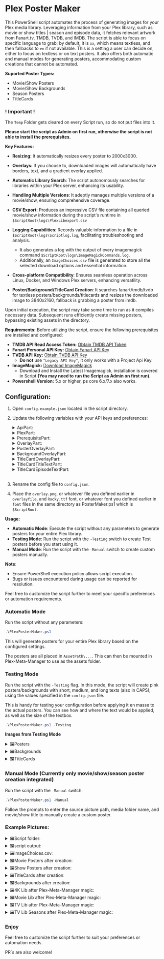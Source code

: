# Plex Poster Maker

This PowerShell script automates the process of generating images for your Plex media library. Leveraging information from your Plex library, such as movie or show titles | season and episode data, it fetches relevant artwork from Fanart.tv, TMDB, TVDB, and IMDB. The script is able to focus on specific language to grab; by default, it is `xx`, which means textless, and then fallbacks to `en` if not available. This is a setting a user can decide on, either to focus on textless or on text posters. It also offers both automatic and manual modes for generating posters, accommodating custom creations that cannot be automated.

**Suported Poster Types:**
- Movie/Show Posters
- Movie/Show Backgrounds
- Season Posters
- TitleCards

### ! Important !
The `Temp` Folder gets cleared on every Script run, so do not put files into it.

**Please start the script as Admin on first run, otherwise the script is not able to install the prerequisites.**


**Key Features:**
- **Resizing**: It automatically resizes every poster to 2000x3000.
- **Overlays**: If you choose to, downloaded images will automatically have borders, text, and a gradient overlay applied.
- **Automatic Library Search**: The script autonomously searches for libraries within your Plex server, enhancing its usability.
- **Handling Multiple Versions**: It adeptly manages multiple versions of a movie/show, ensuring comprehensive coverage.
- **CSV Export**: Produces an impressive CSV file containing all queried movie/show information during the script's runtime in `$ScriptRoot\logs\PlexLibexport.csv`
- **Logging Capabilities**: Records valuable information to a file in `$ScriptRoot\logs\Scriptlog.log`, facilitating troubleshooting and analysis.
    
    - It also generates a log with the output of every imagemagick command `$ScriptRoot\logs\ImageMagickCommands.log`.
    - Additionally, an `ImageChoices.csv` file is generated to store all the selected download options and essential information.
- **Cross-platform Compatibility**: Ensures seamless operation across Linux, Docker, and Windows Plex servers, enhancing versatility.
- **Poster/Background/TitleCard Creation**: It searches fanart/tmdb/tvdb for textless posters/backgrounds/titlecards and resizes the downloaded image to 3840x2160, fallback is grabbing a poster from imdb.

Upon initial execution, the script may take some time to run as it compiles necessary data. Subsequent runs efficiently create missing posters, bypassing existing assets in the directory.

**Requirements:**
Before utilizing the script, ensure the following prerequisites are installed and configured:

- **TMDB API Read Access Token:** [Obtain TMDB API Token](https://www.themoviedb.org/settings/api)
- **Fanart Personal API Key:** [Obtain Fanart API Key](https://fanart.tv/get-an-api-key)
- **TVDB API Key:** [Obtain TVDB API Key](https://thetvdb.com/api-information/signup)
    - **Do not** use `"Legacy API Key"`, it only works with a Project Api Key.
- **ImageMagick:** [Download ImageMagick](https://imagemagick.org/script/download.php#windows)
    - Download and Install the Latest Imagemagick, installation is covered in Script **(You may need to run the Script as Admin on first run)**.
- **Powershell Version:** 5.x or higher, ps core 6.x/7.x also works.

## Configuration:

1. Open `config.example.json` located in the script directory.
2. Update the following variables with your API keys and preferences:

    <details close>
    <summary>ApiPart:</summary>
    <br>

    - `tvdbapi`: Your TVDB Project API key.
    - `tmdbtoken`: Your TMDB API Read Access Token.
    - `FanartTvAPIKey`: Your Fanart personal API key.
    - `PlexToken`: Your Plex token (Leave empty if not applicable).
    - `FavProvider`: Set your preferred provider (default is `tmdb`).
    - `PreferedLanguageOrder`: Specify language preferences. Default is `xx,en,de` (`xx` is Textless). Example configurations can be found in the config file. 2-digit language codes can be found here: [ISO 3166-1 Lang Codes](https://en.wikipedia.org/wiki/ISO_3166-1_alpha-2).
    </details>
    <details close>
    <summary>PlexPart:</summary>
    <br>

    - `LibstoExclude`: Libraries, by name, to exclude from processing.
    - `PlexUrl`: Plex server URL (i.e. "http://192.168.1.1:32400" or "http://myplexserver.com:32400").
    </details>
    <details close>
    <summary>PrerequisitePart:</summary>
    <br>

    - `AssetPath`: Path to store generated posters.
    - `magickinstalllocation`: Path to ImageMagick installation location where `Magick.exe` is located.
    - `font`: Font file name.
    - `backgroundfont`: Background font file name.
    - `overlayfile`: Overlay file name.
    - `backgroundoverlayfile`: Background overlay file name.
    - `titlecardoverlayfile` : Title Card overlay file name.
    - `LibraryFolders`: Set to `false` for asset structure in one flat folder or `true` to split into library media folders like [Plex-Meta-Manager](https://metamanager.wiki/en/latest/pmm/guides/assets/#image-asset-directory-guide) needs it.
    - `SeasonPosters`: Set to `true` to also create season posters.
    - `BackgroundPosters`: Set to `true` to also create background posters.
    - `TitleCards` : Set to `true` to also create title cards.
    </details>
    <details close>
    <summary>OverlayPart:</summary>
    <br>

    - `ImageProcessing`: Set to `true` if you want the ImageMagick part; if false, it only downloads the posters.
    </details>
    <details close>
    <summary>PosterOverlayPart:</summary>
    <br>

    - `fontAllCaps`: Set to `true` for all caps text, else `false`.
    - `AddBorder`: Set to `true` to add a border to the image.
    - `AddText`: Set to `true` to add text to the image.
    - `AddOverlay`: Set to `true` to add the defined overlay file to the image.
    - `fontcolor`: Color of font text.
    - `bordercolor`: Color of border.
    - `minPointSize`: Minimum size of text in poster.
    - `maxPointSize`: Maximum size of text in poster.
    - `borderwidth`: Border width.
    - `MaxWidth`: Maximum width of text box.
    - `MaxHeight`: Maximum height of text box.
    - `text_offset`: Text box offset from the bottom of the picture.
    </details>
    <details close>
    <summary>BackgroundOverlayPart:</summary>
    <br>

    - `fontAllCaps`: Set to `true` for all caps text, else `false`.
    - `AddBorder`: Set to `true` to add a border to the background image.
    - `AddText`: Set to `true` to add text to the background image.
    - `AddOverlay`: Set to `true` to add the defined background overlay file to the background image.
    - `fontcolor`: Color of font text.
    - `bordercolor`: Color of border.
    - `minPointSize`: Minimum size of text in background image.
    - `maxPointSize`: Maximum size of text in background image.
    - `borderwidth`: Border width.
    - `MaxWidth`: Maximum width of text box in background image.
    - `MaxHeight`: Maximum height of text box in background image.
    - `text_offset`: Text box offset from the bottom of the background image.
    </details>
    <details close>
    <summary>TitleCardOverlayPart:</summary>
    <br>

    - `AddOverlay`: Set to `true` to add the defined TitleCard overlay file to the TitleCard image.
    - `AddBorder`: Set to `true` to add a border to the TitleCard image.
    - `borderwidth`: Border width.
    - `bordercolor`: Color of border.
    </details>
    <details close>
    <summary>TitleCardTitleTextPart:</summary>
    <br>

    - `AddEPTitleText`: Set to `true` to add episode title text to the TitleCard image.
    - `fontAllCaps`: Set to `true` for all caps text, else `false`.
    - `fontcolor`: Color of font text.
    - `minPointSize`: Minimum size of text in TitleCard image.
    - `maxPointSize`: Maximum size of text in TitleCard image.
    - `MaxWidth`: Maximum width of text box in TitleCard image.
    - `MaxHeight`: Maximum height of text box in TitleCard image.
    - `text_offset`: Text box offset from the bottom of the TitleCard image.
    </details>
    <details close>
    <summary>TitleCardEpisodeTextPart:</summary>
    <br>

    - `AddEPText`: Set to `true` to add episode text to the TitleCard image.
    - `fontAllCaps`: Set to `true` for all caps text, else `false`.
    - `fontcolor`: Color of font text.
    - `minPointSize`: Minimum size of text in TitleCard image.
    - `maxPointSize`: Maximum size of text in TitleCard image.
    - `MaxWidth`: Maximum width of text box in TitleCard image.
    - `MaxHeight`: Maximum height of text box in TitleCard image.
    - `text_offset`: Text box offset from the bottom of the TitleCard image.
    </details>
    <br>

3. Rename the config file to `config.json`.
4. Place the `overlay.png`, or whatever file you defined earlier in `overlayfile`, and `Rocky.ttf` font, or whatever font you defined earlier in `font` files in the same directory as PosterMaker.ps1 which is `$ScriptRoot`.

**Usage:**
- **Automatic Mode**: Execute the script without any parameters to generate posters for your entire Plex library.
- **Testing Mode**: Run the script with the `-Testing` switch to create Test posters before you start using it.
- **Manual Mode**: Run the script with the `-Manual` switch to create custom posters manually.

**Note:**
- Ensure PowerShell execution policy allows script execution.
- Bugs or issues encountered during usage can be reported for resolution.

Feel free to customize the script further to meet your specific preferences or automation requirements.

### Automatic Mode

Run the script without any parameters:

```powershell
.\PlexPosterMaker.ps1
```

This will generate posters for your entire Plex library based on the configured settings.

The posters are all placed in `AssetPath\...`. This can then be mounted in Plex-Meta-Manager to use as the assets folder.

### Testing Mode

Run the script with the `-Testing` flag. In this mode, the script will create pink posters/backgrounds with short, medium, and long texts (also in CAPS), using the values specified in the `config.json` file. 

This is handy for testing your configuration before applying it en masse to the actual posters. You can see how and where the text would be applied, as well as the size of the textbox.

```powershell
.\PlexPosterMaker.ps1 -Testing
```


**Images from Testing Mode**

<details close>
<summary>🖼️Posters</summary>
<br>
<p>
  <a href="https://github.com/fscorrupt/Plex-Poster-Maker" width="100%">
    <img alt="testing" height="100%" src="/images/testing.png">
  </a>
</p>
</details>

<details close>
<summary>🖼️Backgrounds</summary>
<br>
<p>
  <a href="https://github.com/fscorrupt/Plex-Poster-Maker" width="100%">
    <img alt="backgroundtesting" height="100%" src="/images/backgroundtesting.png">
  </a>
</p>
</details>

<details close>
<summary>🖼️TitleCards</summary>
<br>
<p>
  <a href="https://github.com/fscorrupt/Plex-Poster-Maker" width="100%">
    <img alt="titlecardtesting" height="100%" src="/images/titlecardtesting.png">
  </a>
</p>
</details>


### Manual Mode (Currently only movie/show/season poster creation integrated)

Run the script with the `-Manual` switch:

```powershell
.\PlexPosterMaker.ps1 -Manual
```

Follow the prompts to enter the source picture path, media folder name, and movie/show title to manually create a custom poster.

### Example Pictures:

<details close>
<summary>🖼️Script folder:</summary>
<br>
<p>
  <a href="https://github.com/fscorrupt/Plex-Poster-Maker" width="100%">
    <img alt="folder" height="100%" src="/images/folder.png">
  </a>
</p>

</details>

<details close>
<summary>🖼️script output:</summary>
<br>
<p>
  <a href="https://github.com/fscorrupt/Plex-Poster-Maker" width="100%">
    <img alt="output" height="100%" src="/images/output.png">
  </a>
</p>
</details>
<details close>
<summary>🖼️ImageChoices.csv:</summary>
<br>
<p>
  <a href="https://github.com/fscorrupt/Plex-Poster-Maker" width="100%">
    <img alt="imagecsv" height="100%" src="/images/imagecsv.png">
  </a>
</p>
</details>
<details close>
<summary>🖼️Movie Posters after creation:</summary>
<br>
<p>
  <a href="https://github.com/fscorrupt/Plex-Poster-Maker" width="100%">
    <img alt="movies" height="520px" src="/images/movies.png">
  </a>
</p>
</details>
<details close>
<summary>🖼️Show Posters after creation:</summary>
<br>
<p>
  <a href="https://github.com/fscorrupt/Plex-Poster-Maker" width="100%">
    <img alt="shows" height="520px" src="/images/shows.png">
  </a>
</p>
</details>
<details close>
<summary>🖼️TitleCards after creation:</summary>
<br>
<p>
  <a href="https://github.com/fscorrupt/Plex-Poster-Maker" width="100%">
    <img alt="titlecards" height="520px" src="/images/titlecards.png">
  </a>
</p>
</details>
<details close>
<summary>🖼️Backgrounds after creation:</summary>
<br>
<p>
  <a href="https://github.com/fscorrupt/Plex-Poster-Maker" width="100%">
    <img alt="backgrounds" height="520px" src="/images/backgrounds.png">
  </a>
</p>
</details>
<details close>
<summary>🖼️4K Lib after Plex-Meta-Manager magic:</summary>
<br>
<p>
  <a href="https://github.com/fscorrupt/Plex-Poster-Maker" width="100%">
    <img alt="movies4kpmm" height="100%" src="/images/movies4kpmm.png">
  </a>
</p>
</details>
<details close>
<summary>🖼️Movie Lib after Plex-Meta-Manager magic:</summary>
<br>
<p>
  <a href="https://github.com/fscorrupt/Plex-Poster-Maker" width="100%">
    <img alt="movies_pmm" height="100%" src="/images/movies_pmm.png">
  </a>
</p>
</details>
<details close>
<summary>🖼️TV Lib after Plex-Meta-Manager magic:</summary>
<br>
<p>
  <a href="https://github.com/fscorrupt/Plex-Poster-Maker" width="100%">
    <img alt="showspmm" height="520px" src="/images/showspmm.png">
  </a>
</p>
</details>
<details close>
<summary>🖼️TV Lib Seasons after Plex-Meta-Manager magic:</summary>
<br>
<p>
  <a href="https://github.com/fscorrupt/Plex-Poster-Maker" width="100%">
    <img alt="seasonspmm" height="100%" src="/images/seasonspmm.png">
  </a>
</p>
</details>

### Enjoy

Feel free to customize the script further to suit your preferences or automation needs.

PR´s are also welcome!
